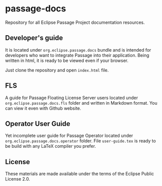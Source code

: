 # passage-docs

Repository for all Eclipse Passage Project documentation resources.

## Developer's guide

It is located under `org.eclipse.passage.docs` bundle and is intended for developers who want to integrate Passage into their application. Being written in html, it is ready to be viewed even if your browser.

Just clone the repository and open `index.html` file.

## FLS

A guide for Passage Floating License Server users located under `org.eclipse.passage.docs.fls` folder and written in Markdown format. You can view it even with Github website.

## Operator User Guide

Yet incomplete user guide for Passage Operator located under `org.eclipse.passage.docs.operator` folder. File `user-guide.tex` is ready to be build with any LaTeX compiler you prefer.

## License

These materials are made available under the terms of the Eclipse Public License 2.0.
